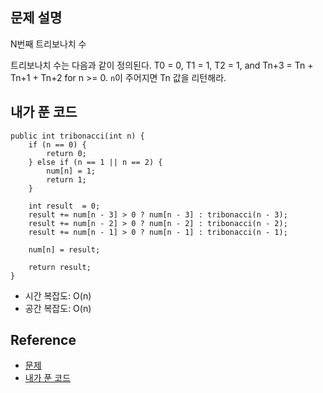 ## 문제 설명
N번째 트리보나치 수

트리보나치 수는 다음과 같이 정의된다.
T0 = 0, T1 = 1, T2 = 1, and Tn+3 = Tn + Tn+1 + Tn+2 for n >= 0.
```n```이 주어지면 Tn 값을 리턴해라.

## 내가 푼 코드
```
public int tribonacci(int n) {
    if (n == 0) {
        return 0;
    } else if (n == 1 || n == 2) {
        num[n] = 1;
        return 1;
    }
    
    int result  = 0;
    result += num[n - 3] > 0 ? num[n - 3] : tribonacci(n - 3);
    result += num[n - 2] > 0 ? num[n - 2] : tribonacci(n - 2);
    result += num[n - 1] > 0 ? num[n - 1] : tribonacci(n - 1);
    
    num[n] = result;
    
    return result;
}
```
* 시간 복잡도: O(n)
* 공간 복잡도: O(n)

## Reference
* [문제](https://leetcode.com/problems/n-th-tribonacci-number/)
* [내가 푼 코드](https://github.com/smpark1020/leetcode-practice/blob/master/src/leetcode/recursion/Q1137.java)